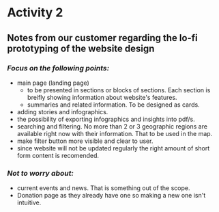 # Activity 2

## Notes from our customer regarding the lo-fi prototyping of the website design

### ***Focus on the following points:***
- main page (landing page)
	- to be presented in sections or blocks of sections. Each section is breifly showing information about website's features.
	- summaries and related information. To be designed as cards.
- adding stories and infographics.
- the possibility of exporting infographics and insights into pdf/s.
- searching and filtering. No more than 2 or 3 geographic regions are available right now with their information. That to be used in the map.
- make filter button more visible and clear to user.
- since website will not be updated regularly the right amount of short form content is recomended.

### ***Not to worry about:***
- current events and news. That is something out of the scope.
- Donation page as they already have one so making a new one isn't intuitive.
